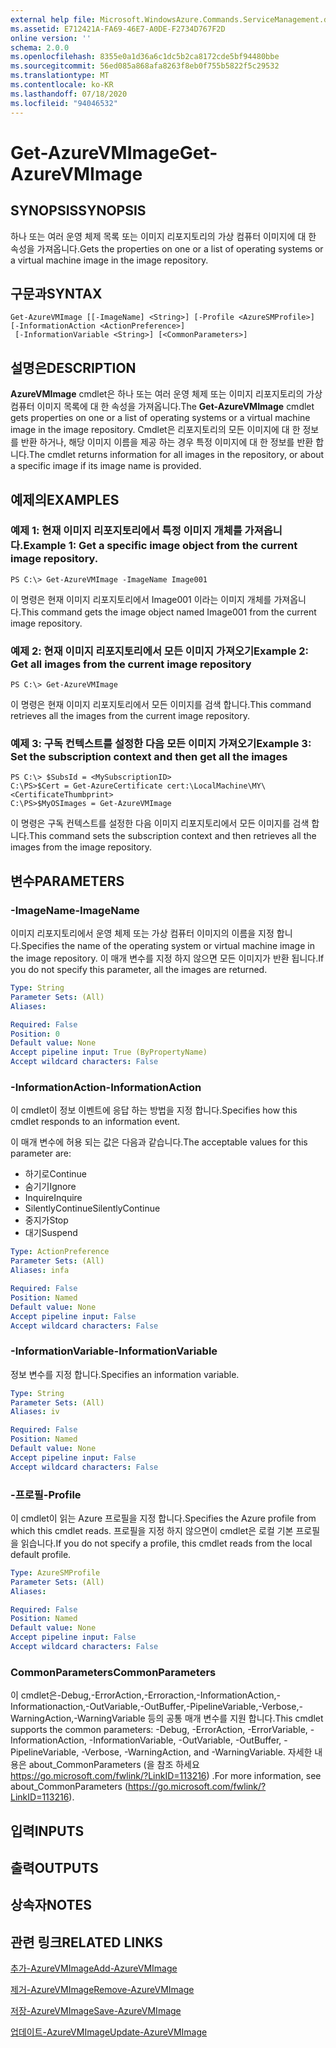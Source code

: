 ```yaml
---
external help file: Microsoft.WindowsAzure.Commands.ServiceManagement.dll-Help.xml
ms.assetid: E712421A-FA69-46E7-A0DE-F2734D767F2D
online version: ''
schema: 2.0.0
ms.openlocfilehash: 8355e0a1d36a6c1dc5b2ca8172cde5bf94480bbe
ms.sourcegitcommit: 56ed085a868afa8263f8eb0f755b5822f5c29532
ms.translationtype: MT
ms.contentlocale: ko-KR
ms.lasthandoff: 07/18/2020
ms.locfileid: "94046532"
---
```

# <span data-ttu-id="ec0e7-101">Get-AzureVMImage</span><span class="sxs-lookup"><span data-stu-id="ec0e7-101">Get-AzureVMImage</span></span>

## <span data-ttu-id="ec0e7-102">SYNOPSIS</span><span class="sxs-lookup"><span data-stu-id="ec0e7-102">SYNOPSIS</span></span>
<span data-ttu-id="ec0e7-103">하나 또는 여러 운영 체제 목록 또는 이미지 리포지토리의 가상 컴퓨터 이미지에 대 한 속성을 가져옵니다.</span><span class="sxs-lookup"><span data-stu-id="ec0e7-103">Gets the properties on one or a list of operating systems or a virtual machine image in the image repository.</span></span>

## <span data-ttu-id="ec0e7-104">구문과</span><span class="sxs-lookup"><span data-stu-id="ec0e7-104">SYNTAX</span></span>

```
Get-AzureVMImage [[-ImageName] <String>] [-Profile <AzureSMProfile>] [-InformationAction <ActionPreference>]
 [-InformationVariable <String>] [<CommonParameters>]
```

## <span data-ttu-id="ec0e7-105">설명은</span><span class="sxs-lookup"><span data-stu-id="ec0e7-105">DESCRIPTION</span></span>
<span data-ttu-id="ec0e7-106">**AzureVMImage** cmdlet은 하나 또는 여러 운영 체제 또는 이미지 리포지토리의 가상 컴퓨터 이미지 목록에 대 한 속성을 가져옵니다.</span><span class="sxs-lookup"><span data-stu-id="ec0e7-106">The **Get-AzureVMImage** cmdlet gets properties on one or a list of operating systems or a virtual machine image in the image repository.</span></span>
<span data-ttu-id="ec0e7-107">Cmdlet은 리포지토리의 모든 이미지에 대 한 정보를 반환 하거나, 해당 이미지 이름을 제공 하는 경우 특정 이미지에 대 한 정보를 반환 합니다.</span><span class="sxs-lookup"><span data-stu-id="ec0e7-107">The cmdlet returns information for all images in the repository, or about a specific image if its image name is provided.</span></span>

## <span data-ttu-id="ec0e7-108">예제의</span><span class="sxs-lookup"><span data-stu-id="ec0e7-108">EXAMPLES</span></span>

### <span data-ttu-id="ec0e7-109">예제 1: 현재 이미지 리포지토리에서 특정 이미지 개체를 가져옵니다.</span><span class="sxs-lookup"><span data-stu-id="ec0e7-109">Example 1: Get a specific image object from the current image repository.</span></span>
```
PS C:\> Get-AzureVMImage -ImageName Image001
```

<span data-ttu-id="ec0e7-110">이 명령은 현재 이미지 리포지토리에서 Image001 이라는 이미지 개체를 가져옵니다.</span><span class="sxs-lookup"><span data-stu-id="ec0e7-110">This command gets the image object named Image001 from the current image repository.</span></span>

### <span data-ttu-id="ec0e7-111">예제 2: 현재 이미지 리포지토리에서 모든 이미지 가져오기</span><span class="sxs-lookup"><span data-stu-id="ec0e7-111">Example 2: Get all images from the current image repository</span></span>
```
PS C:\> Get-AzureVMImage
```

<span data-ttu-id="ec0e7-112">이 명령은 현재 이미지 리포지토리에서 모든 이미지를 검색 합니다.</span><span class="sxs-lookup"><span data-stu-id="ec0e7-112">This command retrieves all the images from the current image repository.</span></span>

### <span data-ttu-id="ec0e7-113">예제 3: 구독 컨텍스트를 설정한 다음 모든 이미지 가져오기</span><span class="sxs-lookup"><span data-stu-id="ec0e7-113">Example 3: Set the subscription context and then get all the images</span></span>
```
PS C:\> $SubsId = <MySubscriptionID>
C:\PS>$Cert = Get-AzureCertificate cert:\LocalMachine\MY\<CertificateThumbprint>
C:\PS>$MyOSImages = Get-AzureVMImage
```

<span data-ttu-id="ec0e7-114">이 명령은 구독 컨텍스트를 설정한 다음 이미지 리포지토리에서 모든 이미지를 검색 합니다.</span><span class="sxs-lookup"><span data-stu-id="ec0e7-114">This command sets the subscription context and then retrieves all the images from the image repository.</span></span>

## <span data-ttu-id="ec0e7-115">변수</span><span class="sxs-lookup"><span data-stu-id="ec0e7-115">PARAMETERS</span></span>

### <span data-ttu-id="ec0e7-116">-ImageName</span><span class="sxs-lookup"><span data-stu-id="ec0e7-116">-ImageName</span></span>
<span data-ttu-id="ec0e7-117">이미지 리포지토리에서 운영 체제 또는 가상 컴퓨터 이미지의 이름을 지정 합니다.</span><span class="sxs-lookup"><span data-stu-id="ec0e7-117">Specifies the name of the operating system or virtual machine image in the image repository.</span></span>
<span data-ttu-id="ec0e7-118">이 매개 변수를 지정 하지 않으면 모든 이미지가 반환 됩니다.</span><span class="sxs-lookup"><span data-stu-id="ec0e7-118">If you do not specify this parameter, all the images are returned.</span></span>

```yaml
Type: String
Parameter Sets: (All)
Aliases: 

Required: False
Position: 0
Default value: None
Accept pipeline input: True (ByPropertyName)
Accept wildcard characters: False
```

### <span data-ttu-id="ec0e7-119">-InformationAction</span><span class="sxs-lookup"><span data-stu-id="ec0e7-119">-InformationAction</span></span>
<span data-ttu-id="ec0e7-120">이 cmdlet이 정보 이벤트에 응답 하는 방법을 지정 합니다.</span><span class="sxs-lookup"><span data-stu-id="ec0e7-120">Specifies how this cmdlet responds to an information event.</span></span>

<span data-ttu-id="ec0e7-121">이 매개 변수에 허용 되는 값은 다음과 같습니다.</span><span class="sxs-lookup"><span data-stu-id="ec0e7-121">The acceptable values for this parameter are:</span></span>

- <span data-ttu-id="ec0e7-122">하기로</span><span class="sxs-lookup"><span data-stu-id="ec0e7-122">Continue</span></span>
- <span data-ttu-id="ec0e7-123">숨기기</span><span class="sxs-lookup"><span data-stu-id="ec0e7-123">Ignore</span></span>
- <span data-ttu-id="ec0e7-124">Inquire</span><span class="sxs-lookup"><span data-stu-id="ec0e7-124">Inquire</span></span>
- <span data-ttu-id="ec0e7-125">SilentlyContinue</span><span class="sxs-lookup"><span data-stu-id="ec0e7-125">SilentlyContinue</span></span>
- <span data-ttu-id="ec0e7-126">중지가</span><span class="sxs-lookup"><span data-stu-id="ec0e7-126">Stop</span></span>
- <span data-ttu-id="ec0e7-127">대기</span><span class="sxs-lookup"><span data-stu-id="ec0e7-127">Suspend</span></span>

```yaml
Type: ActionPreference
Parameter Sets: (All)
Aliases: infa

Required: False
Position: Named
Default value: None
Accept pipeline input: False
Accept wildcard characters: False
```

### <span data-ttu-id="ec0e7-128">-InformationVariable</span><span class="sxs-lookup"><span data-stu-id="ec0e7-128">-InformationVariable</span></span>
<span data-ttu-id="ec0e7-129">정보 변수를 지정 합니다.</span><span class="sxs-lookup"><span data-stu-id="ec0e7-129">Specifies an information variable.</span></span>

```yaml
Type: String
Parameter Sets: (All)
Aliases: iv

Required: False
Position: Named
Default value: None
Accept pipeline input: False
Accept wildcard characters: False
```

### <span data-ttu-id="ec0e7-130">-프로필</span><span class="sxs-lookup"><span data-stu-id="ec0e7-130">-Profile</span></span>
<span data-ttu-id="ec0e7-131">이 cmdlet이 읽는 Azure 프로필을 지정 합니다.</span><span class="sxs-lookup"><span data-stu-id="ec0e7-131">Specifies the Azure profile from which this cmdlet reads.</span></span>
<span data-ttu-id="ec0e7-132">프로필을 지정 하지 않으면이 cmdlet은 로컬 기본 프로필을 읽습니다.</span><span class="sxs-lookup"><span data-stu-id="ec0e7-132">If you do not specify a profile, this cmdlet reads from the local default profile.</span></span>

```yaml
Type: AzureSMProfile
Parameter Sets: (All)
Aliases: 

Required: False
Position: Named
Default value: None
Accept pipeline input: False
Accept wildcard characters: False
```

### <span data-ttu-id="ec0e7-133">CommonParameters</span><span class="sxs-lookup"><span data-stu-id="ec0e7-133">CommonParameters</span></span>
<span data-ttu-id="ec0e7-134">이 cmdlet은-Debug,-ErrorAction,-Erroraction,-InformationAction,-Informationaction,-OutVariable,-OutBuffer,-PipelineVariable,-Verbose,-WarningAction,-WarningVariable 등의 공통 매개 변수를 지원 합니다.</span><span class="sxs-lookup"><span data-stu-id="ec0e7-134">This cmdlet supports the common parameters: -Debug, -ErrorAction, -ErrorVariable, -InformationAction, -InformationVariable, -OutVariable, -OutBuffer, -PipelineVariable, -Verbose, -WarningAction, and -WarningVariable.</span></span> <span data-ttu-id="ec0e7-135">자세한 내용은 about_CommonParameters (을 참조 하세요 https://go.microsoft.com/fwlink/?LinkID=113216) .</span><span class="sxs-lookup"><span data-stu-id="ec0e7-135">For more information, see about_CommonParameters (https://go.microsoft.com/fwlink/?LinkID=113216).</span></span>

## <span data-ttu-id="ec0e7-136">입력</span><span class="sxs-lookup"><span data-stu-id="ec0e7-136">INPUTS</span></span>

## <span data-ttu-id="ec0e7-137">출력</span><span class="sxs-lookup"><span data-stu-id="ec0e7-137">OUTPUTS</span></span>

## <span data-ttu-id="ec0e7-138">상속자</span><span class="sxs-lookup"><span data-stu-id="ec0e7-138">NOTES</span></span>

## <span data-ttu-id="ec0e7-139">관련 링크</span><span class="sxs-lookup"><span data-stu-id="ec0e7-139">RELATED LINKS</span></span>

[<span data-ttu-id="ec0e7-140">추가-AzureVMImage</span><span class="sxs-lookup"><span data-stu-id="ec0e7-140">Add-AzureVMImage</span></span>](./Add-AzureVMImage.md)

[<span data-ttu-id="ec0e7-141">제거-AzureVMImage</span><span class="sxs-lookup"><span data-stu-id="ec0e7-141">Remove-AzureVMImage</span></span>](./Remove-AzureVMImage.md)

[<span data-ttu-id="ec0e7-142">저장-AzureVMImage</span><span class="sxs-lookup"><span data-stu-id="ec0e7-142">Save-AzureVMImage</span></span>](./Save-AzureVMImage.md)

[<span data-ttu-id="ec0e7-143">업데이트-AzureVMImage</span><span class="sxs-lookup"><span data-stu-id="ec0e7-143">Update-AzureVMImage</span></span>](./Update-AzureVMImage.md)



